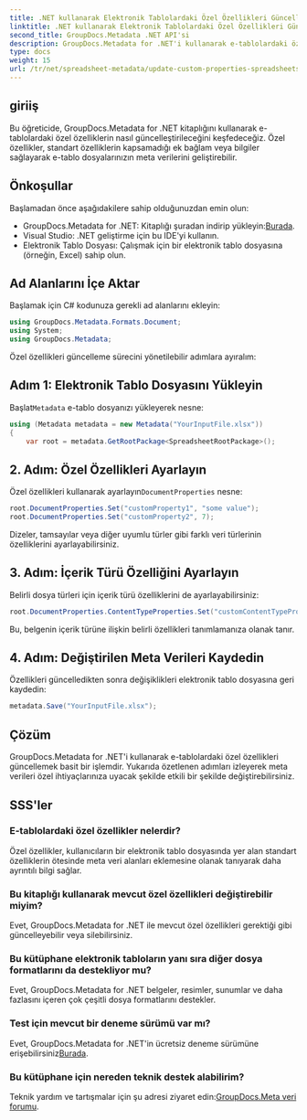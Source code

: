 ```yaml
---
title: .NET kullanarak Elektronik Tablolardaki Özel Özellikleri Güncelleme
linktitle: .NET kullanarak Elektronik Tablolardaki Özel Özellikleri Güncelleme
second_title: GroupDocs.Metadata .NET API'si
description: GroupDocs.Metadata for .NET'i kullanarak e-tablolardaki özel özelliklerin nasıl güncelleştirileceğini keşfedin. Bu eğitim, meta veri yönetimi becerilerinizi etkili bir şekilde geliştirir.
type: docs
weight: 15
url: /tr/net/spreadsheet-metadata/update-custom-properties-spreadsheets/
---
```

## giriiş
Bu öğreticide, GroupDocs.Metadata for .NET kitaplığını kullanarak e-tablolardaki özel özelliklerin nasıl güncelleştirileceğini keşfedeceğiz. Özel özellikler, standart özelliklerin kapsamadığı ek bağlam veya bilgiler sağlayarak e-tablo dosyalarınızın meta verilerini geliştirebilir.
## Önkoşullar
Başlamadan önce aşağıdakilere sahip olduğunuzdan emin olun:
- GroupDocs.Metadata for .NET: Kitaplığı şuradan indirip yükleyin:[Burada](https://releases.groupdocs.com/metadata/net/).
- Visual Studio: .NET geliştirme için bu IDE'yi kullanın.
- Elektronik Tablo Dosyası: Çalışmak için bir elektronik tablo dosyasına (örneğin, Excel) sahip olun.

## Ad Alanlarını İçe Aktar
Başlamak için C# kodunuza gerekli ad alanlarını ekleyin:
```csharp
using GroupDocs.Metadata.Formats.Document;
using System;
using GroupDocs.Metadata;
```

Özel özellikleri güncelleme sürecini yönetilebilir adımlara ayıralım:
## Adım 1: Elektronik Tablo Dosyasını Yükleyin
 Başlat`Metadata` e-tablo dosyanızı yükleyerek nesne:
```csharp
using (Metadata metadata = new Metadata("YourInputFile.xlsx"))
{
    var root = metadata.GetRootPackage<SpreadsheetRootPackage>();
```
## 2. Adım: Özel Özellikleri Ayarlayın
 Özel özellikleri kullanarak ayarlayın`DocumentProperties` nesne:
```csharp
root.DocumentProperties.Set("customProperty1", "some value");
root.DocumentProperties.Set("customProperty2", 7);
```
Dizeler, tamsayılar veya diğer uyumlu türler gibi farklı veri türlerinin özelliklerini ayarlayabilirsiniz.
## 3. Adım: İçerik Türü Özelliğini Ayarlayın
Belirli dosya türleri için içerik türü özelliklerini de ayarlayabilirsiniz:
```csharp
root.DocumentProperties.ContentTypeProperties.Set("customContentTypeProperty", "custom value");
```
Bu, belgenin içerik türüne ilişkin belirli özellikleri tanımlamanıza olanak tanır.
## 4. Adım: Değiştirilen Meta Verileri Kaydedin
Özellikleri güncelledikten sonra değişiklikleri elektronik tablo dosyasına geri kaydedin:
```csharp
metadata.Save("YourInputFile.xlsx");
```

## Çözüm
GroupDocs.Metadata for .NET'i kullanarak e-tablolardaki özel özellikleri güncellemek basit bir işlemdir. Yukarıda özetlenen adımları izleyerek meta verileri özel ihtiyaçlarınıza uyacak şekilde etkili bir şekilde değiştirebilirsiniz.

## SSS'ler
### E-tablolardaki özel özellikler nelerdir?
Özel özellikler, kullanıcıların bir elektronik tablo dosyasında yer alan standart özelliklerin ötesinde meta veri alanları eklemesine olanak tanıyarak daha ayrıntılı bilgi sağlar.
### Bu kitaplığı kullanarak mevcut özel özellikleri değiştirebilir miyim?
Evet, GroupDocs.Metadata for .NET ile mevcut özel özellikleri gerektiği gibi güncelleyebilir veya silebilirsiniz.
### Bu kütüphane elektronik tabloların yanı sıra diğer dosya formatlarını da destekliyor mu?
Evet, GroupDocs.Metadata for .NET belgeler, resimler, sunumlar ve daha fazlasını içeren çok çeşitli dosya formatlarını destekler.
### Test için mevcut bir deneme sürümü var mı?
 Evet, GroupDocs.Metadata for .NET'in ücretsiz deneme sürümüne erişebilirsiniz[Burada](https://releases.groupdocs.com/).
### Bu kütüphane için nereden teknik destek alabilirim?
 Teknik yardım ve tartışmalar için şu adresi ziyaret edin:[GroupDocs.Meta veri forumu](https://forum.groupdocs.com/c/metadata/14).